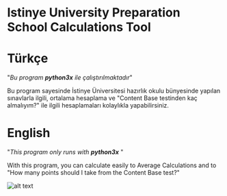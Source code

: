 # Istinye University Preparation School Calculations Tool

# Türkçe
"<i>Bu program <b>python3x</b> ile çalıştırılmaktadır</i>"

Bu program sayesinde İstinye Üniversitesi hazırlık okulu bünyesinde yapılan sınavlarla ilgili, ortalama hesaplama ve "Content Base testinden kaç almalıyım?" ile ilgili hesaplamaları kolaylıkla yapabilirsiniz.

# English

"<i>This program only runs with <b>python3x</b> </i>"

With this program, you can calculate easily to Average Calculations and to "How many points should I take from the Content Base test?" 

![alt text](https://stickker.net/wp-content/uploads/2018/09/yerli_uretim_vektorel_logo_190918_2.png.png)
